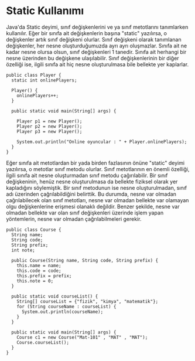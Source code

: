 # Static Kullanımı

Java'da Static deyimi, sınıf değişkenlerini ve ya sınıf metotlarını tanımlarken kullanılır. Eğer bir sınıfa ait
değişkenlerin başına "static" yazılırsa, o değişkenler artık sınıf değişkeni olurlar. Sınıf değişkeni olarak tanımlanan
değişkenler, her nesne oluşturduğumuzda ayrı ayrı oluşmazlar. Sınıfa ait ne kadar nesne olursa olsun, sınıf değişkenleri
1 tanedir. Sınıfa ait herhangi bir nesne üzerinden bu değişkene ulaşılabilir. Sınıf değişkenlerinin bir diğer özelliği
ise, ilgili sınıfa ait hiç nesne oluşturulmasa bile bellekte yer kaplarlar.

```
public class Player {
  static int onlinePlayers;

  Player() {
    onlinePlayers++;
  }

  public static void main(String[] args) {

    Player p1 = new Player();
    Player p2 = new Player();
    Player p3 = new Player();

    System.out.println("Online oyuncular : " + Player.onlinePlayers);
  }
}
```

Eğer sınıfa ait metotlardan bir yada birden fazlasının önüne "static" deyimi yazılırsa, o metotlar sınıf metodu olurlar.
Sınıf metotlarının en önemli özelliği, ilgili sınıfa ait nesne oluşturmadan sınıf metodu çağırılabilir. Bir sınıf
değişkeninin, henüz nesne oluşturulmasa da bellekte fiziksel olarak yer kapladığını söylemiştik. Bir sınıf metodunun ise
nesne oluşturulmadan, sınıf adı üzerinden çağrılabildiğini belirttik. Bu durumda, nesne var olmadan çağrılabilecek olan
sınıf metotları, nesne var olmadan bellekte var olamayan olgu değişkenlerine erişmesi olanaklı değildir. Benzer şekilde,
nesne var olmadan bellekte var olan sınıf değişkenleri üzerinde işlem yapan yöntemlerin, nesne var olmadan
çağrılabilmeleri gerekir.

```
public class Course {
  String name;
  String code;
  String prefix;
  int note;

  public Course(String name, String code, String prefix) {
    this.name = name;
    this.code = code;
    this.prefix = prefix;
    this.note = 0;
  }

  public static void courseList() {
    String[] courseList = {"fizik", "kimya", "matematik"};
    for (String courseName : courseList) {
      System.out.println(courseName);
    }
  }

  public static void main(String[] args) {
    Course c1 = new Course("Mat-101" , "MAT" , "MAT");
    Course.courseList();
  }
}

```
